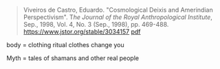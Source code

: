 > Viveiros de Castro, Eduardo. "Cosmological Deixis and Amerindian Perspectivism". T*he Journal of the Royal Anthropological Institute*, Sep., 1998, Vol. 4, No. 3 (Sep., 1998), pp. 469-488. https://www.jstor.org/stable/3034157 [pdf](e-viveiros1998.pdf)



body = clothing
ritual clothes change you

Myth = tales of shamans and other real people